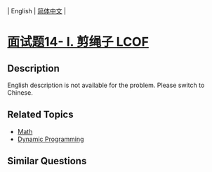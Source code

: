 
| English | [简体中文](README.md) |

# [面试题14- I. 剪绳子  LCOF](https://leetcode-cn.com/problems/jian-sheng-zi-lcof/)

## Description

English description is not available for the problem. Please switch to Chinese.

## Related Topics

- [Math](https://leetcode-cn.com/tag/math)
- [Dynamic Programming](https://leetcode-cn.com/tag/dynamic-programming)

## Similar Questions


